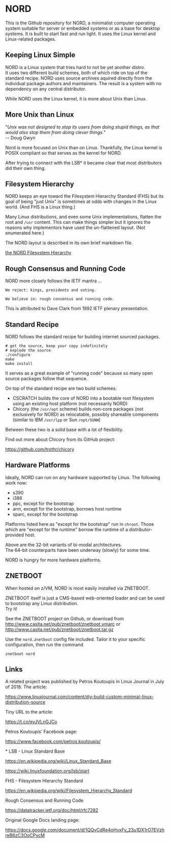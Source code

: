 # NORD

This is the Github repository for NORD,
a minimalist computer operating system suitable for server or embedded
systems or as a base for desktop systems.  It is built to start fast
and run light.  It uses the Linux kernel and Linux-related packages.

## Keeping Linux Simple

NORD is a Linux system that tries hard to not be yet another distro. <br/>
It uses two different build schemes, both of which ride on top of
the standard recipe. NORD uses source archives aquired directly from
the individual package authors and maintainers. The result is a system
with no dependency on any central distributor.

While NORD uses the Linux kernel, it is more about Unix than Linux.

## More Unix than Linux

"*Unix was not designed to stop its users from doing stupid things,
 as that would also stop them from doing clever things.*" <br/>
 -- Doug Gwyn

Nord is more focused on Unix than on Linux.
Thankfully, the Linux kernel is POSIX compliant
so that serves as the kernel for NORD.

After trying to connect with the LSB*
it became clear that most distributors did their own thing.

## Filesystem Hierarchy

NORD keeps an eye toward the Filesystem Hierarchy Standard (FHS)
but its goal of being "just Unix" is sometimes at odds with changes
in the Linux world. (And FHS is a Linux thing.)

Many Linux distributions, and even some Unix implementations,
flatten the root and `/usr` content. This can make things simpler
but it ignores the reasons why implementors have used the un-flattened
layout. (Not enumerated here.)

The NORD layout is described in its own brief markdown file.

[the NORD Filesystem Hierarchy](doc/hierarchy.md)

## Rough Consensus and Running Code

NORD more closely follows the IETF mantra ...

    We reject: kings, presidents and voting.

    We believe in: rough consensus and running code.

This is attributed to Dave Clark from 1992 IETF plenary presentation.

## Standard Recipe

NORD follows the standard recipe for building internet sourced packages.

    # get the source, keep your copy indefinitely
    # explode the source
    ./configure
    make
    make install

It serves as a great example of "running code"
because so many open source packages follow that sequence.

On top of the standard recipe are two build schemes.

* CSCRATCH
    builds the core of NORD into a bootable root filesystem
    using an existing host platform (not necessarily NORD)
* Chicory (the `/usr/opt` scheme)
    builds non-core packages (not exclusively for NORD) as relocatable,
    possibly shareable components (similar to IBM `/usr/lpp`
    or Sun `/opt/SUNW`)

Between these two is a solid base with a lot of flexibility.

Find out more about Chicory from its GitHub project:

https://github.com/trothr/chicory

## Hardware Platforms

Ideally, NORD can run on any hardware supported by Linux.
The following work now:

* s390
* i386
* ppc, except for the bootstrap
* arm, except for the bootstrap, borrows host runtime
* sparc, except for the bootstrap

Platforms listed here as "except for the bootstrap" run in `chroot`.
Those which are "except for the runtime" borrow the runtime of
a distributor-provided host.

Above are the 32-bit variants of bi-modal architectures. <br/>
The 64-bit counterparts have been underway (slowly) for some time.

NORD is hungry for more hardware platforms.

## ZNETBOOT

When hosted on z/VM, NORD is most easily installed via ZNETBOOT.

ZNETBOOT itself is just a CMS-based web-oriented loader
and can be used to bootstrap any Linux distribution. <br/>
Try it!

See the ZNETBOOT project on Github, or download from
http://www.casita.net/pub/znetboot/znetboot.vmarc
or
http://www.casita.net/pub/znetboot/znetboot.tar.gz

Use the `nord.znetboot` config file included.
Tailor it to your specific configuration, then run the command

    znetboot nord

## Links

A related project was published by Petros Koutoupis
in Linux Journal in July of 2018. The article:

https://www.linuxjournal.com/content/diy-build-custom-minimal-linux-distribution-source

Tiny URL to the article:

https://t.co/evJVLnGJCo

Petros Koutoupis' Facebook page:

https://www.facebook.com/petros.koutoupis/

\* LSB - Linux Standard Base

https://en.wikipedia.org/wiki/Linux_Standard_Base

https://wiki.linuxfoundation.org/lsb/start

FHS - Filesystem Hierarchy Standard

https://en.wikipedia.org/wiki/Filesystem_Hierarchy_Standard

Rough Consensus and Running Code

https://datatracker.ietf.org/doc/html/rfc7282

Original Google Docs landing page:

https://docs.google.com/document/d/1QQyCdRe4oHvxFv_23u1DX1rO7EVzhreB6zC3OoCPycM


